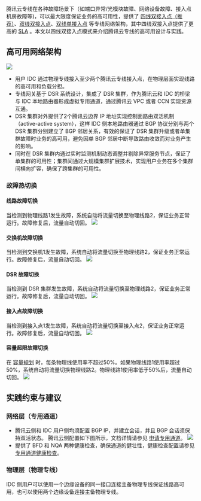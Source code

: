 腾讯云专线在各种故障场景下（如端口异常/光模块故障、网络设备故障、接入点机房故障等)，可以最大限度保证业务的高可用性，提供了 [四线双接入点（推荐）](https://cloud.tencent.com/document/product/216/48967#4xsjrd)、[双线双接入点](https://cloud.tencent.com/document/product/216/48967#2xsjrd)、[双线单接入点](https://cloud.tencent.com/document/product/216/48967#sxdjrd) 等专线网络架构，其中四线双接入点提供了更高的 [SLA](https://cloud.tencent.com/document/product/216/45871) 。本文以四线双接入点模式来介绍腾讯云专线的高可用设计与实践。

## 高可用网络架构
![](https://main.qcloudimg.com/raw/b998016e39138628928c48c800531786.png)
- 用户 IDC 通过物理专线接入至少两个腾讯云专线接入点，在物理层面实现线路的高可用和负载分担。
- 专线网关基于 DSR 系统设计，集成了 DSR 集群，作为腾讯云和 IDC 的桥梁与 IDC 本地路由器形成虚拟专用通道，通过腾讯云 VPC 或者 CCN 实现资源互通。
- DSR 集群对外提供了2个腾讯云边界 IP 地址实现控制面路由双活机制（active-active system），这样 IDC 侧本地路由器通过 BGP 协议分别与两个 DSR 集群分别建立了 BGP 邻居关系，有效的保证了 DSR 集群升级或者单集群故障时业务的高可用，避免因单 BGP 邻居中断导致路由收敛而对业务产生的影响。
- 同时在 DSR 集群内通过实时监测机制动态调整并剔除异常服务节点，保证了单集群的可用性；集群间通过大规模集群扩展技术，实现用户业务在多个集群间横向扩容，确保了跨集群的可用性。

### 故障热切换

#### 线路故障切换
当检测到物理线路1发生故障，系统自动将流量切换至物理线路2，保证业务正常运行。故障修复后，流量自动切回。
![](https://main.qcloudimg.com/raw/734042e0d043f030fc14b94240473a01.png)

#### 交换机故障切换
当检测到交换机1发生故障，系统自动将流量切换至物理线路2，保证业务正常运行。故障修复后，流量自动切回。
![](https://main.qcloudimg.com/raw/488b989a3889394c0f664a44a11d4957.png)

#### DSR 故障切换
当检测到 DSR 集群发生故障，系统自动将流量切换至物理线路2，保证业务正常运行。故障修复后，流量自动切回。
![](https://main.qcloudimg.com/raw/a25d9e996c828062160607d0a70cf48e.png)

#### 接入点故障切换
当检测到接入点1发生故障，系统自动将流量切换至接入点2，保证业务正常运行。故障修复后，流量自动切回。
![](https://main.qcloudimg.com/raw/06d3ce15cafa423cdf7a0b11dcee0aff.png)

#### 容量超限故障切换
在 [容量规划](https://cloud.tencent.com/document/product/216/48967#rlgh) 时，每条物理线使用率不超过50%。如果物理线路1使用率超过50%，系统自动将流量切换物理线路2。物理线路1使用率低于50%后，流量自动切回。
![](https://main.qcloudimg.com/raw/2b165051db7a015787468e40138cff76.png)


## 实践约束与建议

### 网络层（专用通道）
- 腾讯云侧和 IDC 用户侧均须配置 BGP IP，并建立会话，并且 BGP 会话须保持双活状态。
  腾讯云侧配置如下图所示，文档详情请参见 [申请专用通道](https://cloud.tencent.com/document/product/216/19250)。
![](https://main.qcloudimg.com/raw/1428f0ac7a7c105d7665fc4541ea5aeb.png)
- 提供了 BFD 和 NQA 两种健康检查，确保通道的健壮性，健康检查配置请参见 [专用通道健康检查](https://cloud.tencent.com/document/product/216/56667)。

### 物理层（物理专线）
IDC 侧用户可以使用一个边缘设备的同一接口连接主备物理专线保证线路高可用，也可以使用两个边缘设备连接主备物理专线。
